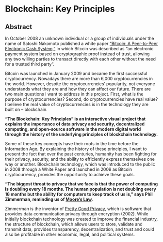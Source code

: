 # **Blockchain: Key Principles**

## Abstract
  In October 2008 an unknown individual or a group of individuals under the name of Satoshi Nakomoto published a white paper [“Bitcoin: A Peer-to-Peer Electronic Cash System,”](https://nakamotoinstitute.org/bitcoin/) in which Bitcoin was described as “an electronic payment system based on cryptographic proof instead of trust, allowing any two willing parties to transact directly with each other without the need for a trusted third party”. 

  Bitcoin was launched in January 2009 and became the first successful cryptocurrency. Nowadays there are more than 6,000 cryptocurrencies in the world. However, despite the cryptocurrencies’ popularity, not everyone understands what they are and how they can affect our future. There are two main questions I want to address in this project. First, what is the purpose of cryptocurrencies? Second, do cryptocurrencies have real value? I believe the real value of cryptocurrencies is in the technology they are built on – blockchain. 
  
  **“The Blockchain: Key Principles” is an interactive visual project that explains the importance of data privacy and security, decentralized computing, and open-source software in the modern digital world through the history of the underlying principles of blockchain technology.**
  
  Some of these key concepts have their roots in the time before the Information Age. By explaining the history of these principles, I want to present the fact that over the past centuries, humanity has been fighting for their privacy, security, and the ability to efficiently express themselves one way or another. Blockchain technology, which was introduced to the public in 2008 through a White Paper and launched in 2009 as Bitcoin cryptocurrency, provides the opportunity to achieve these goals. 
  
  **“The biggest threat to privacy that we face is that the power of computing is doubling every 18 months. The human population is not doubling every 18 months but the ability for computers to keep track of us is,” says Phil Zimmerman, reminding us of [Moore’s Law](https://www.umsl.edu/~siegelj/information_theory/projects/Bajramovic/www.umsl.edu/_abdcf/Cs4890/link1.html).**
  
  Zimmerman is the inventor of [Pretty Good Privacy](https://nakamotoinstitute.org/why-i-wrote-pgp/), which is software that provides data communication privacy through encryption (2002). While initially blockchain technology was created to improve the financial industry, the structure of blockchain, which allows users to store, validate and transmit data, provides transparency, decentralization, and trust and could also be profitable in other economic, legal, and political systems.


